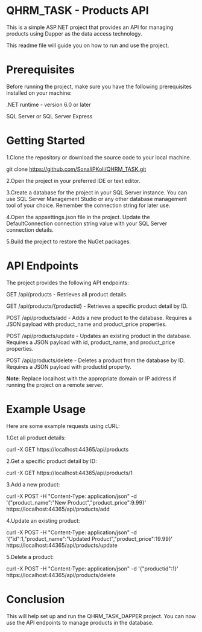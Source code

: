 # QHRM_TASK - Products API

This is a simple ASP.NET project that provides an API for managing products using Dapper as the data access technology. 

This readme file will guide you on how to run and use the project.

# Prerequisites
Before running the project, make sure you have the following prerequisites installed on your machine:

.NET runtime - version 6.0 or later

SQL Server or SQL Server Express

# Getting Started
1.Clone the repository or download the source code to your local machine.

  git clone https://github.com/SonaliPKoli/QHRM_TASK.git
  
2.Open the project in your preferred IDE or text editor.

3.Create a database for the project in your SQL Server instance. You can use SQL Server Management Studio or any other database management tool of your choice. Remember the connection string for later use.

4.Open the appsettings.json file in the project. Update the DefaultConnection connection string value with your SQL Server connection details.

5.Build the project to restore the NuGet packages.

# API Endpoints
The project provides the following API endpoints:

GET /api/products - Retrieves all product details.

GET /api/products/{productid} - Retrieves a specific product detail by ID.

POST /api/products/add - Adds a new product to the database. Requires a JSON payload with product_name and product_price properties.

POST /api/products/update - Updates an existing product in the database. Requires a JSON payload with id, product_name, and product_price properties.

POST /api/products/delete - Deletes a product from the database by ID. Requires a JSON payload with productid property.

**Note**: Replace localhost with the appropriate domain or IP address if running the project on a remote server.

# Example Usage
Here are some example requests using cURL:

1.Get all product details:

curl -X GET https://localhost:44365/api/products


2.Get a specific product detail by ID:

curl -X GET https://localhost:44365/api/products/1

3.Add a new product:

curl -X POST -H "Content-Type: application/json" -d '{"product_name":"New Product","product_price":9.99}' https://localhost:44365/api/products/add


4.Update an existing product:

curl -X POST -H "Content-Type: application/json" -d '{"id":1,"product_name":"Updated Product","product_price":19.99}' https://localhost:44365/api/products/update

5.Delete a product:

curl -X POST -H "Content-Type: application/json" -d '{"productid":1}' https://localhost:44365/api/products/delete


# Conclusion
This will help set up and run the QHRM_TASK_DAPPER project. You can now use the API endpoints to manage products in the database.
